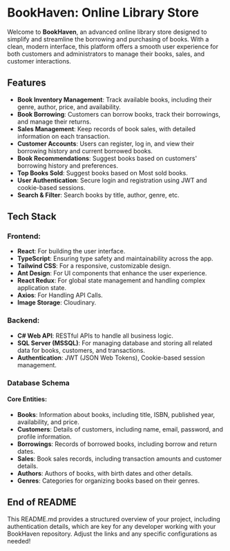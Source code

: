 # BookHaven: Online Library Store

Welcome to **BookHaven**, an advanced online library store designed to simplify and streamline the borrowing and purchasing of books. With a clean, modern interface, this platform offers a smooth user experience for both customers and administrators to manage their books, sales, and customer interactions.


## Features

- **Book Inventory Management**: Track available books, including their genre, author, price, and availability.
- **Book Borrowing**: Customers can borrow books, track their borrowings, and manage their returns.
- **Sales Management**: Keep records of book sales, with detailed information on each transaction.
- **Customer Accounts**: Users can register, log in, and view their borrowing history and current borrowed books.
- **Book Recommendations**: Suggest books based on customers' borrowing history and preferences.
- **Top Books Sold**: Suggest books based on Most sold books.
- **User Authentication**: Secure login and registration using JWT and cookie-based sessions.
- **Search & Filter**: Search books by title, author, genre, etc.

## Tech Stack


### Frontend:
- **React**: For building the user interface.
- **TypeScript**: Ensuring type safety and maintainability across the app.
- **Tailwind CSS**: For a responsive, customizable design.
- **Ant Design**: For UI components that enhance the user experience.
- **React Redux**: For global state management and handling complex application state.
- **Axios**: For Handling API Calls.
- **Image Storage**: Cloudinary.

  
### Backend:
- **C# Web API**: RESTful APIs to handle all business logic.
- **SQL Server (MSSQL)**: For managing database and storing all related data for books, customers, and transactions.
- **Authentication**: JWT (JSON Web Tokens), Cookie-based session management.

### Database Schema

#### Core Entities:
- **Books**: Information about books, including title, ISBN, published year, availability, and price.
- **Customers**: Details of customers, including name, email, password, and profile information.
- **Borrowings**: Records of borrowed books, including borrow and return dates.
- **Sales**: Book sales records, including transaction amounts and customer details.
- **Authors**: Authors of books, with birth dates and other details.
- **Genres**: Categories for organizing books based on their genres.


## End of README
This README.md provides a structured overview of your project, including authentication details, which are key for any developer working with your BookHaven repository. Adjust the links and any specific configurations as needed!
